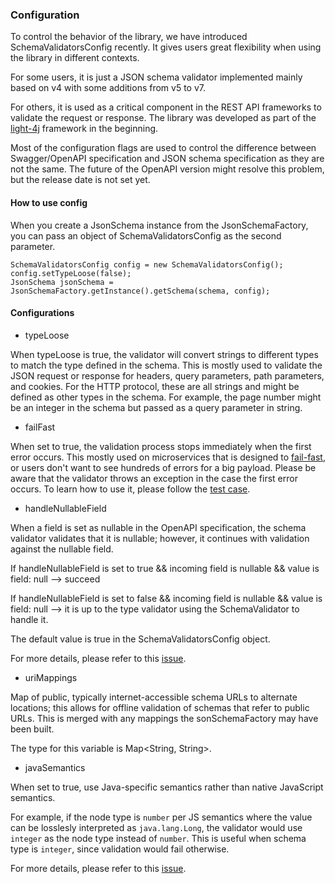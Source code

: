 ### Configuration

To control the behavior of the library, we have introduced SchemaValidatorsConfig recently. It gives users great flexibility when using the library in different contexts. 

For some users, it is just a JSON schema validator implemented mainly based on v4 with some additions from v5 to v7. 

For others, it is used as a critical component in the REST API frameworks to validate the request or response. The library was developed as part of the [light-4j](https://github.com/networknt/light-4j) framework in the beginning. 

Most of the configuration flags are used to control the difference between Swagger/OpenAPI specification and JSON schema specification as they are not the same. The future of the OpenAPI version might resolve this problem, but the release date is not set yet. 

#### How to use config

When you create a JsonSchema instance from the JsonSchemaFactory, you can pass an object of SchemaValidatorsConfig as the second parameter. 

```
SchemaValidatorsConfig config = new SchemaValidatorsConfig();
config.setTypeLoose(false);
JsonSchema jsonSchema = JsonSchemaFactory.getInstance().getSchema(schema, config);
```

#### Configurations

* typeLoose

When typeLoose is true, the validator will convert strings to different types to match the type defined in the schema. This is mostly used to validate the JSON request or response for headers, query parameters, path parameters, and cookies. For the HTTP protocol, these are all strings and might be defined as other types in the schema. For example, the page number might be an integer in the schema but passed as a query parameter in string. 

* failFast

When set to true, the validation process stops immediately when the first error occurs. This mostly used on microservices that is designed to [fail-fast](https://www.networknt.com/architecture/fail-fast/), or users don't want to see hundreds of errors for a big payload. Please be aware that the validator throws an exception in the case the first error occurs. To learn how to use it, please follow the [test case](https://github.com/networknt/json-schema-validator/blob/master/src/test/java/com/networknt/schema/V4JsonSchemaTest.java#L352). 

* handleNullableField

When a field is set as nullable in the OpenAPI specification, the schema validator validates that it is nullable; however, it continues with validation against the nullable field.

If handleNullableField is set to true && incoming field is nullable && value is field: null --> succeed

If handleNullableField is set to false && incoming field is nullable && value is field: null --> it is up to the type validator using the SchemaValidator to handle it.

The default value is true in the SchemaValidatorsConfig object. 

For more details, please refer to this [issue](https://github.com/networknt/json-schema-validator/issues/183). 


* uriMappings

Map of public, typically internet-accessible schema URLs to alternate locations; this allows for offline validation of schemas that refer to public URLs. This is merged with any mappings the sonSchemaFactory 
may have been built.

The type for this variable is Map<String, String>. 

* javaSemantics

When set to true, use Java-specific semantics rather than native JavaScript semantics.

For example, if the node type is `number` per JS semantics where the value can be losslesly interpreted as `java.lang.Long`, the validator would use `integer` as the node type instead of `number`. This is useful when schema type is `integer`, since validation would fail otherwise.

For more details, please refer to this [issue](https://github.com/networknt/json-schema-validator/issues/334).
